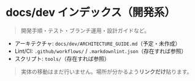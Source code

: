 # docs/dev インデックス（開発系）

> 開発手順・テスト・ブランチ運用・設計ガイドなど。

- アーキテクチャ: `docs/dev/ARCHITECTURE_GUIDE.md`（予定・未作成）
- Lint/CI: `.github/workflows/` / `.markdownlint.json`（存在すれば参照）
- スクリプト: `tools/`（存在すれば参照）

> 実体の移動はまだ行いません。場所が分かるよう**リンクだけ**貼ります。